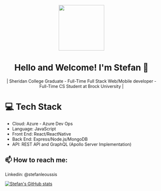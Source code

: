 <div align="center">
     
<img src="Lochness/Lochness%20Monster-01.svg"  width="150" height="150" /> 
     
 # Hello and Welcome! I'm Stefan 👋

| Sheridan College Graduate - Full-Time Full Stack Web/Mobile developer - Full-Time CS Student at Brock University |

</div>

# 💻  Tech Stack

- Cloud: Azure - Azure Dev Ops
- Language: JavaScript
- Front End: React/ReactNative
- Back End: Express/Node.js/MongoDB
- API: REST API and GraphQL (Apollo Server Implementation)

## 📫 How to reach me: <br>
   Linkedin: @stefanleoussis
     

[![Stefan's GitHub stats](https://github-readme-stats.vercel.app/api?username=stefanleoussis&show_icons=true)](https://github.com/anuraghazra/github-readme-stats)
